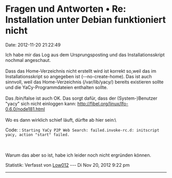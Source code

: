 Fragen und Antworten • Re: Installation unter Debian funktioniert nicht
=======================================================================

Date: 2012-11-20 21:22:49

Ich habe mir das Log aus dem Ursprungsposting und das
Installationsskript nochmal angeschaut.\
\
Dass das Home-Verzeichnis nicht erstellt wird ist korrekt so,weil das im
Installationsskript so angegeben ist (\--no-create-home). Das ist auch
sinnvoll, weil das Home-Verzeichnis (/var/lib/yacy/) bereits existieren
sollte und die YaCy-Programmdateien enthalten sollte.\
\
Das /bin/false ist auch OK. Das sorgt dafür, dass der (System-)Benutzer
\"yacy\" sich nicht einloggen kann:
<http://fibel.org/linux/lfo-0.6.0/node181.html>\
\
Wo es dann wirklich schief läuft, dürfte ab hier sein:\

Code: 
:   `Starting YaCy P2P Web Search: failed.invoke-rc.d: initscript yacy, action "start" failed.`

\
\
Warum das aber so ist, habe ich leider noch nicht ergründen können.

Statistik: Verfasst von
[Low012](http://forum.yacy-websuche.de/memberlist.php?mode=viewprofile&u=62)
--- Di Nov 20, 2012 9:22 pm

------------------------------------------------------------------------

